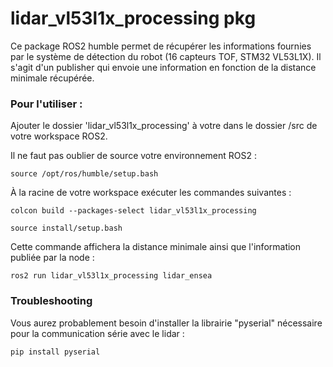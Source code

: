 # lidar_vl53l1x_processing pkg

Ce package ROS2 humble permet de récupérer les informations fournies par le système de détection du robot (16 capteurs TOF, STM32 VL53L1X). Il s'agit d'un publisher qui envoie une information en fonction de la distance minimale récupérée. 

### Pour l'utiliser : 

Ajouter le dossier 'lidar_vl53l1x_processing' à votre dans le dossier /src de votre workspace ROS2.

Il ne faut pas oublier de source votre environnement ROS2 :
```
source /opt/ros/humble/setup.bash
```

À la racine de votre workspace exécuter les commandes suivantes :

```
colcon build --packages-select lidar_vl53l1x_processing
```
```
source install/setup.bash
```
Cette commande affichera la distance minimale ainsi que l'information publiée par la node :
```
ros2 run lidar_vl53l1x_processing lidar_ensea
```

### Troubleshooting

Vous aurez probablement besoin d'installer la librairie "pyserial" nécessaire pour la communication série avec le lidar :
```
pip install pyserial
```
